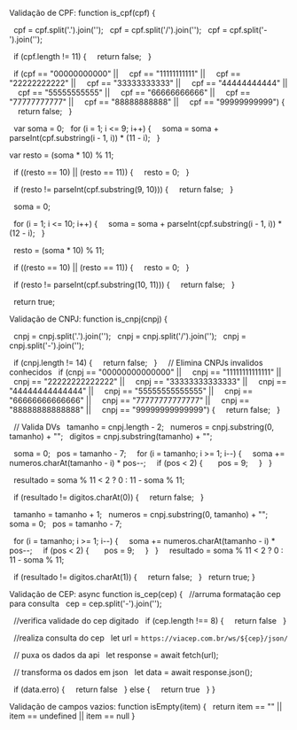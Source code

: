 Validação de CPF:
function is_cpf(cpf) {

  cpf = cpf.split('.').join('');
  cpf = cpf.split('/').join('');
  cpf = cpf.split('-').join('');

  if (cpf.length != 11) {
    return false;
  }

  if (cpf == "00000000000" ||
    cpf == "11111111111" ||
    cpf == "22222222222" ||
    cpf == "33333333333" ||
    cpf == "44444444444" ||
    cpf == "55555555555" ||
    cpf == "66666666666" ||
    cpf == "77777777777" ||
    cpf == "88888888888" ||
    cpf == "99999999999") {
    return false;
  }

  var soma = 0;
  for (i = 1; i <= 9; i++) {
    soma = soma + parseInt(cpf.substring(i - 1, i)) * (11 - i);
  }

  var resto = (soma * 10) % 11;
  
  if ((resto == 10) || (resto == 11)) {
    resto = 0;
  }

  if (resto != parseInt(cpf.substring(9, 10))) {
    return false;
  }

  soma = 0;

  for (i = 1; i <= 10; i++) {
    soma = soma + parseInt(cpf.substring(i - 1, i)) * (12 - i);
  }

  resto = (soma * 10) % 11;

  if ((resto == 10) || (resto == 11)) {
    resto = 0;
  }

  if (resto != parseInt(cpf.substring(10, 11))) {
    return false;
  }

  return true;

Validação de CNPJ:
function is_cnpj(cnpj) {

  cnpj = cnpj.split('.').join('');
  cnpj = cnpj.split('/').join('');
  cnpj = cnpj.split('-').join('');

  if (cnpj.length != 14) {
    return false;
  }
  
  // Elimina CNPJs invalidos conhecidos
  if (cnpj == "00000000000000" ||
    cnpj == "11111111111111" ||
    cnpj == "22222222222222" ||
    cnpj == "33333333333333" ||
    cnpj == "44444444444444" ||
    cnpj == "55555555555555" ||
    cnpj == "66666666666666" ||
    cnpj == "77777777777777" ||
    cnpj == "88888888888888" ||
    cnpj == "99999999999999") {
    return false;
  }

  // Valida DVs
  tamanho = cnpj.length - 2;
  numeros = cnpj.substring(0, tamanho) + "";
  digitos = cnpj.substring(tamanho) + "";

  soma = 0;
  pos = tamanho - 7;
  
  for (i = tamanho; i >= 1; i--) {
    soma += numeros.charAt(tamanho - i) * pos--;
    if (pos < 2) {
      pos = 9;
    }
  }

  resultado = soma % 11 < 2 ? 0 : 11 - soma % 11;

  if (resultado != digitos.charAt(0)) {
    return false;
  }

  tamanho = tamanho + 1;
  numeros = cnpj.substring(0, tamanho) + "";
  soma = 0;
  pos = tamanho - 7;

  for (i = tamanho; i >= 1; i--) {
    soma += numeros.charAt(tamanho - i) * pos--;
    if (pos < 2) {
      pos = 9;
    }
  }
  
  resultado = soma % 11 < 2 ? 0 : 11 - soma % 11;

  if (resultado != digitos.charAt(1)) {
    return false;
  }
  return true;
}

Validação de CEP:
async function is_cep(cep) {
  //arruma formatação cep para consulta
  cep = cep.split('-').join('');

  //verifica validade do cep digitado
  if (cep.length !== 8) {
    return false
  }

  //realiza consulta do cep
  let url = `https://viacep.com.br/ws/${cep}/json/`

  // puxa os dados da api
  let response = await fetch(url);

  // transforma os dados em json
  let data = await response.json();

  if (data.erro) {
    return false
  } else {
    return true
  }
}

Validação de campos vazios:
function isEmpty(item) {
  return item == "" || item == undefined || item == null
}